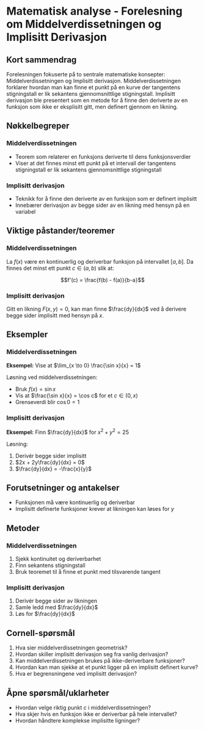 # Matematisk analyse - Forelesning om Middelverdissetningen og Implisitt Derivasjon

## Kort sammendrag
Forelesningen fokuserte på to sentrale matematiske konsepter: Middelverdissetningen og Implisitt derivasjon. Middelverdissetningen forklarer hvordan man kan finne et punkt på en kurve der tangentens stigningstall er lik sekantens gjennomsnittlige stigningstall. Implisitt derivasjon ble presentert som en metode for å finne den deriverte av en funksjon som ikke er eksplisitt gitt, men definert gjennom en likning.

## Nøkkelbegreper

### Middelverdissetningen
- Teorem som relaterer en funksjons deriverte til dens funksjonsverdier
- Viser at det finnes minst ett punkt på et intervall der tangentens stigningstall er lik sekantens gjennomsnittlige stigningstall

### Implisitt derivasjon
- Teknikk for å finne den deriverte av en funksjon som er definert implisitt
- Innebærer derivasjon av begge sider av en likning med hensyn på en variabel

## Viktige påstander/teoremer

### Middelverdissetningen
La $f(x)$ være en kontinuerlig og deriverbar funksjon på intervallet $[a,b]$. Da finnes det minst ett punkt $c \in (a,b)$ slik at:

$$f'(c) = \frac{f(b) - f(a)}{b-a}$$

### Implisitt derivasjon
Gitt en likning $F(x,y) = 0$, kan man finne $\frac{dy}{dx}$ ved å derivere begge sider implisitt med hensyn på $x$.

## Eksempler

### Middelverdissetningen
**Eksempel:** Vise at $\lim_{x \to 0} \frac{\sin x}{x} = 1$

Løsning ved middelverdissetningen:
- Bruk $f(x) = \sin x$
- Vis at $\frac{\sin x}{x} = \cos c$ for et $c \in (0,x)$
- Grenseverdi blir $\cos 0 = 1$

### Implisitt derivasjon
**Eksempel:** Finn $\frac{dy}{dx}$ for $x^2 + y^2 = 25$

Løsning:
1. Derivér begge sider implisitt
2. $2x + 2y\frac{dy}{dx} = 0$
3. $\frac{dy}{dx} = -\frac{x}{y}$

## Forutsetninger og antakelser
- Funksjonen må være kontinuerlig og deriverbar
- Implisitt definerte funksjoner krever at likningen kan løses for $y$

## Metoder

### Middelverdissetningen
1. Sjekk kontinuitet og deriverbarhet
2. Finn sekantens stigningstall
3. Bruk teoremet til å finne et punkt med tilsvarende tangent

### Implisitt derivasjon
1. Derivér begge sider av likningen
2. Samle ledd med $\frac{dy}{dx}$
3. Løs for $\frac{dy}{dx}$

## Cornell-spørsmål
1. Hva sier middelverdissetningen geometrisk?
2. Hvordan skiller implisitt derivasjon seg fra vanlig derivasjon?
3. Kan middelverdissetningen brukes på ikke-deriverbare funksjoner?
4. Hvordan kan man sjekke at et punkt ligger på en implisitt definert kurve?
5. Hva er begrensningene ved implisitt derivasjon?

## Åpne spørsmål/uklarheter
- Hvordan velge riktig punkt $c$ i middelverdissetningen?
- Hva skjer hvis en funksjon ikke er deriverbar på hele intervallet?
- Hvordan håndtere komplekse implisitte ligninger?
